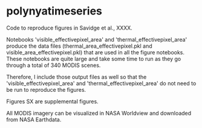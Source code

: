 # polynyatimeseries

Code to reproduce figures in Savidge et al., XXXX.

Notebooks 'visible_effectivepixel_area' and 'thermal_effectivepixel_area' produce the data files (thermal_area_effectivepixel.pkl and visible_area_effectivepixel.pkl) that are  used in all the figure notebooks. These notebooks are quite large and take some time to run as they go through a total of 340 MODIS scenes.

Therefore, I include those output files as well so that the 'visible_effectivepixel_area' and 'thermal_effectivepixel_area' do not need to be run to reproduce the figures.

Figures SX are supplemental figures.

All MODIS imagery can be visualized in NASA Worldview and downloaded from NASA Earthdata. 
